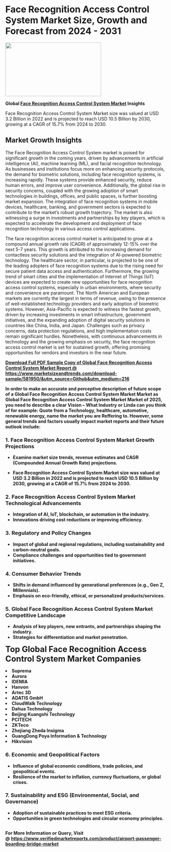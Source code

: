 <H1>Face Recognition Access Control System Market Size, Growth and Forecast from 2024 - 2031</H1><img class="aligncenter size-medium wp-image-584254" src="https://thirdeyenews.in/wp-content/uploads/2024/09/Global-Market-Research-300x168.jpeg" alt="" width="300" height="168" /><p><strong>Global&nbsp;<a href="https://www.marketsizeandtrends.com/download-sample/581950/&amp;utm_source=Github&utm_medium=216">Face Recognition Access Control System Market</a> Insights</strong></p><p>Face Recognition Access Control System Market size was valued at USD 3.2 Billion in 2022 and is projected to reach USD 10.5 Billion by 2030, growing at a CAGR of 15.7% from 2024 to 2030.</p><p><h2>Market Growth Insights</h2> <p>The Face Recognition Access Control System market is poised for significant growth in the coming years, driven by advancements in artificial intelligence (AI), machine learning (ML), and facial recognition technology. As businesses and institutions focus more on enhancing security protocols, the demand for biometric solutions, including face recognition systems, is increasing rapidly. These systems provide enhanced security, reduce human errors, and improve user convenience. Additionally, the global rise in security concerns, coupled with the growing adoption of smart technologies in buildings, offices, and public spaces, is further boosting market expansion. The integration of face recognition systems in mobile devices, healthcare, banking, and government sectors is expected to contribute to the market’s robust growth trajectory. The market is also witnessing a surge in investments and partnerships by key players, which is expected to accelerate the development and deployment of face recognition technology in various access control applications.</p> <p><strong><a href="your-download-link"></a></strong></p> <p>The face recognition access control market is anticipated to grow at a compound annual growth rate (CAGR) of approximately 12-15% over the next 5-7 years. This growth is attributed to the increasing demand for contactless security solutions and the integration of AI-powered biometric technology. The healthcare sector, in particular, is projected to be one of the leading adopters of face recognition systems due to the rising need for secure patient data access and authentication. Furthermore, the growing trend of smart cities and the implementation of Internet of Things (IoT) devices are expected to create new opportunities for face recognition access control systems, especially in urban environments, where security and convenience are paramount. The North American and European markets are currently the largest in terms of revenue, owing to the presence of well-established technology providers and early adoption of biometric systems. However, Asia-Pacific is expected to witness the fastest growth, driven by increasing investments in smart infrastructure, government initiatives, and the expanding adoption of digital security solutions in countries like China, India, and Japan. Challenges such as privacy concerns, data protection regulations, and high implementation costs remain significant hurdles. Nonetheless, with continuous advancements in technology and the growing emphasis on security, the face recognition access control market is set for sustained growth, offering promising opportunities for vendors and investors in the near future.</p> <p><strong><a href="your-more-info-link"></p><p><span class=""><strong>Download Full PDF Sample Copy of Global Face Recognition Access Control System Market Report</strong> @ <a href="https://www.marketsizeandtrends.com/download-sample/581950/&amp;utm_source=Github&utm_medium=216" target="_blank">https://www.marketsizeandtrends.com/download-sample/581950/&amp;utm_source=Github&utm_medium=216</a></span></p><p>In order to make an accurate and perceptive description of future scope of a Global&nbsp;Face Recognition Access Control System Market Market as Global&nbsp;Face Recognition Access Control System Market Market of 2025, you need to describe a clear Vision &ndash; What Industry or Linda can you think of for example: Quote from a Technology, healthcare, automotive, renewable energy, name the market you are Reffering to. However, some general trends and factors usually impact market reports and their future outlook include:</p><h3>1.&nbsp;<strong>Face Recognition Access Control System Market Growth Projections</strong></h3><ul><li>Examine market size trends, revenue estimates and CAGR (Compounded Annual Growth Rate) projections.</li><li><p>Face Recognition Access Control System Market size was valued at USD 3.2 Billion in 2022 and is projected to reach USD 10.5 Billion by 2030, growing at a CAGR of 15.7% from 2024 to 2030.</p></li></ul><h3>2.&nbsp;<strong>Face Recognition Access Control System Market Technological Advancements</strong></h3><ul><li>Integration of AI, IoT, blockchain, or automation in the industry.</li><li>Innovations driving cost reductions or improving efficiency.</li></ul><h3>3.&nbsp;<strong>Regulatory and Policy Changes</strong></h3><ul><li>Impact of global and regional regulations, including sustainability and carbon-neutral goals.</li><li>Compliance challenges and opportunities tied to government initiatives.</li></ul><h3>4.&nbsp;<strong>Consumer Behavior Trends</strong></h3><ul><li>Shifts in demand influenced by generational preferences (e.g., Gen Z, Millennials).</li><li>Emphasis on eco-friendly, ethical, or personalized products/services.</li></ul><h3>5.&nbsp;<strong>Global Face Recognition Access Control System Market Competitive Landscape</strong></h3><ul><li>Analysis of key players, new entrants, and partnerships shaping the industry.</li><li>Strategies for differentiation and market penetration.</li></ul><p data-pm-slice="1 1 []"><span style="color: inherit; font-family: inherit; font-size: 25px;">Top Global Face Recognition Access Control System Market Companies</span></p><div class="" data-test-id=""><p><li>Suprema</li><li> Aurora</li><li> IDEMIA</li><li> Hanvon</li><li> Artec 3D</li><li> ADATIS GmbH</li><li> CloudWalk Technology</li><li> Dahua Technology</li><li> Beijing Kuangshi Technology</li><li> PCITECH</li><li> ZKTeco</li><li> Zhejiang Zheda Insigma</li><li> GuangDong Poya Information & Technology</li><li> Hikvision</li></p></div><h3>6.&nbsp;<strong>Economic and Geopolitical Factors</strong></h3><ul><li>Influence of global economic conditions, trade policies, and geopolitical events.</li><li>Resilience of the market to inflation, currency fluctuations, or global crises.</li></ul><h3>7.&nbsp;<strong>Sustainability and ESG (Environmental, Social, and Governance)</strong></h3><ul><li>Adoption of sustainable practices to meet ESG criteria.</li><li>Opportunities in green technologies and circular economy principles.</li></ul><h2><strong style="font-size: 14px;">For More Information or Query, Visit @&nbsp;</strong><a style="background-color: #ffffff; font-size: 14px;" href="https://www.marketsizeandtrends.com/report/face-recognition-access-control-system-market/" target="_blank">https://www.verifiedmarketreports.com/product/airport-passenger-boarding-bridge-market</a></h2>
